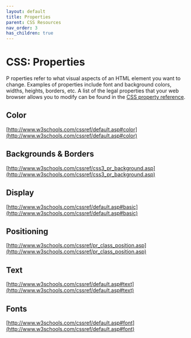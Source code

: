 ```yaml
---
layout: default
title: Properties
parent: CSS Resources
nav_order: 3
has_children: true
---
```


# CSS: Properties
P
roperties refer to what visual aspects of an HTML element you want to change. Examples of properties include font and background colors, widths, heights, borders, etc. A list of the legal properties that your web browser allows you to modify can be found in the [CSS property reference](http://www.w3schools.com/cssref/default.asp).
## Color
[http://www.w3schools.com/cssref/default.asp#color](http://www.w3schools.com/cssref/default.asp#color)

## Backgrounds & Borders
[http://www.w3schools.com/cssref/css3_pr_background.asp](http://www.w3schools.com/cssref/css3_pr_background.asp)

## Display
[http://www.w3schools.com/cssref/default.asp#basic](http://www.w3schools.com/cssref/default.asp#basic)

## Positioning
[http://www.w3schools.com/cssref/pr_class_position.asp](http://www.w3schools.com/cssref/pr_class_position.asp)

## Text
[http://www.w3schools.com/cssref/default.asp#text](http://www.w3schools.com/cssref/default.asp#text)

## Fonts
[http://www.w3schools.com/cssref/default.asp#font](http://www.w3schools.com/cssref/default.asp#font)
